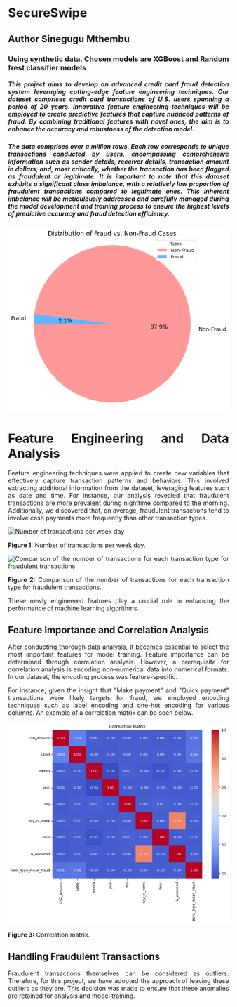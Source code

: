 <div style="text-align: justify;">
  
# SecureSwipe

## Author Sinegugu Mthembu
### Using synthetic data. Chosen models are XGBoost and Random frest classifier models

##### This project aims to develop an advanced credit card fraud detection system leveraging cutting-edge feature engineering techniques. Our dataset comprises credit card transactions of U.S. users spanning a period of 20 years. Innovative feature engineering techniques will be employed to create predictive features that capture nuanced patterns of fraud. By combining traditional features with novel ones, the  aim is to enhance the accuracy and robustness of the detection model.
##### The data comprises over a million rows. Each row corresponds to unique transactions conducted by users, encompassing comprehensive information such as sender details, receiver details, transaction amount in dollars, and, most critically, whether the transaction has been flagged as fraudulent or legitimate. It is important to note that this dataset exhibits a significant class imbalance, with a relatively low proportion of fraudulent transactions compared to legitimate ones. This inherent imbalance will be meticulously addressed and carefully managed during the model development and training process to ensure the highest levels of predictive accuracy and fraud detection efficiency.

<!--- [alt text](https://github.com/Sine-Mthembu/SecureSwipe/blob/main/image.jpg?raw=true) -->


![alt text](https://github.com/Sine-Mthembu/SecureSwipe/blob/main/data_dist.png?raw=true)
# Feature Engineering and Data Analysis

Feature engineering techniques were applied to create new variables that effectively capture transaction patterns and behaviors. This involved extracting additional information from the dataset, leveraging features such as date and time. For instance, our analysis revealed that fraudulent transactions are more prevalent during nighttime compared to the morning. Additionally, we discovered that, on average, fraudulent transactions tend to involve cash payments more frequently than other transaction types.

![Number of transactions per week day](time_of_w.png)

**Figure 1:** Number of transactions per week day.

![Comparison of the number of transactions for each transaction type for fraudulent transactions](tran_type_label.png)

**Figure 2:** Comparison of the number of transactions for each transaction type for fraudulent transactions.

These newly engineered features play a crucial role in enhancing the performance of machine learning algorithms.

## Feature Importance and Correlation Analysis

After conducting thorough data analysis, it becomes essential to select the most important features for model training. Feature importance can be determined through correlation analysis. However, a prerequisite for correlation analysis is encoding non-numerical data into numerical formats. In our dataset, the encoding process was feature-specific.

For instance, given the insight that "Make payment" and "Quick payment" transactions were likely targets for fraud, we employed encoding techniques such as label encoding and one-hot encoding for various columns. An example of a correlation matrix can be seen below.

![Correlation matrix](corr.png)

**Figure 3:** Correlation matrix.

## Handling Fraudulent Transactions

Fraudulent transactions themselves can be considered as outliers. Therefore, for this project, we have adopted the approach of leaving these outliers as they are. This decision was made to ensure that these anomalies are retained for analysis and model training.

</div>
